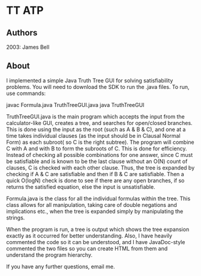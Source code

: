 # TT ATP
## Authors
2003:
James Bell

## About
I implemented a simple Java Truth Tree GUI for solving satisfiability problems.
You will need to download the SDK to run the .java files.  To run, use commands:

javac Formula.java TruthTreeGUI.java
java TruthTreeGUI


TruthTreeGUI.java is the main program which accepts the input from the calculator-like
GUI, creates a tree, and searches for open/closed branches.  This is done using the
input as the root (such as A & B & C), and one at a time takes individual clauses (as the 
input should be in Clausal Normal Form) as each subroot( so C is the right subtree). 
The program will combine C with A and with B to form the subroots of C.  This is done
for efficiency.  Instead of checking all possible combinations for one answer, since
C must be satisfiable and is known to be the last clause without an O(N) count of clauses,
C is checked with each other clause.  Thus, the tree is expanded by checking if A & C
are satisfiable and then if B & C are satisfiable.  Then a quick O(logN) check is done
to see if there are any open branches, if so returns the satisfied equation, else the
input is unsatisfiable.

Formula.java is the class for all the individual formulas within the tree.  This
class allows for all manipulation, taking care of double negations and implications etc.,
when the tree is expanded simply by manipulating the strings.

When the program is run, a tree is output which shows the tree expansion exactly 
as it occurred for better understanding.  Also, I have heavily commented the code so 
it can be understood, and I have JavaDoc-style commented the two files so you 
can create HTML from them and understand the program hierarchy.

If you have any further questions, email me.
